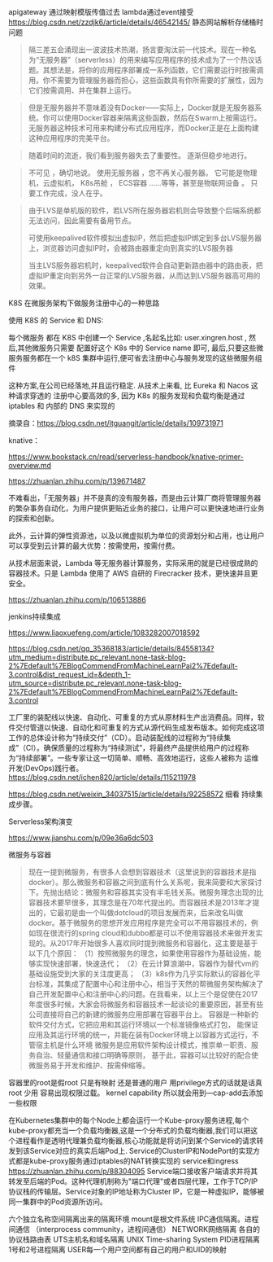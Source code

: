 apigateway 通过映射模版传值过去 lambda通过event接受
https://blog.csdn.net/zzdjk6/article/details/46542145/ 静态网站解析存储桶时问题

<span id="busuanzi_container_site_pv" style='display:none'>
    本站总访问量<span id="busuanzi_value_site_pv"></span>次|<br>
    本站访客数：<span id="busuanzi_value_site_uv"></span>人次<br>
</span>

> 隔三差五会涌现出一波波技术热潮，扬言要淘汰前一代技术。现在一种名为“无服务器”（serverless）的用来编写应用程序的技术成为了一个热议话题。其想法是，将你的应用程序部署成一系列函数，它们需要运行时按需调用。你不需要为管理服务器而担心，这些函数具有你所需要的扩展性，因为它们按需调用、并在集群上运行。

> 但是无服务器并不意味着没有Docker――实际上，Docker就是无服务器系统。你可以使用Docker容器来隔离这些函数，然后在Swarm上按需运行。无服务器这种技术可用来构建分布式应用程序，而Docker正是在上面构建这种应用程序的完美平台。

>随着时间的流逝，我们看到服务器失去了重要性。 逐渐但稳步地进行。

 > 不可见 ，确切地说。
 > 使用无服务器 ，您不再关心服务器。 它可能是物理机，云虚拟机， K8s吊舱 ， ECS容器 ……等等，甚至是物联网设备 。
 > 只要工作完成，没人在乎。

> 由于LVS是单机版的软件，若LVS所在服务器宕机则会导致整个后端系统都无法访问，因此需要有备用节点。
>
> 可使用keepalived软件模拟出虚拟IP，然后把虚拟IP绑定到多台LVS服务器上，浏览器访问虚拟IP时，会被路由器重定向到真实的LVS服务器
>
> 当主LVS服务器宕机时，keepalived软件会自动更新路由器中的路由表，把虚拟IP重定向到另外一台正常的LVS服务器，从而达到LVS服务器高可用的效果。

K8S 在微服务架构下做服务注册中心的一种思路

使用 K8S 的 Service 和 DNS:

每个微服务 都在 K8S 中创建一个 Service ,名起名比如: user.xingren.host ,
然后,其他微服务只需要 配置好这个 K8s 中的 Service name 即可,
最后,只要这些微服务服务都在一个 k8S 集群中运行,便可省去注册中心与服务发现的这些微服务组件

这种方案,在公司已经落地,并且运行稳定. 从技术上来看, 比 Eureka 和 Nacos 这种请求穿透的 注册中心要高效的多, 因为 K8s 的服务发现和负载均衡是通过 iptables 和 内部的 DNS 来实现的

摘录自：https://blog.csdn.net/itguangit/article/details/109731971

knative：

https://www.bookstack.cn/read/serverless-handbook/knative-primer-overview.md

https://zhuanlan.zhihu.com/p/139671487



不难看出，「无服务器」并不是真的没有服务器，而是由云计算厂商将管理服务器的繁杂事务自动化，为用户提供更贴近业务的接口，让用户可以更快速地进行业务的探索和创新。

此外，云计算的弹性资源池，以及以微虚拟机为单位的资源划分和占用，也让用户可以享受到云计算的最大优势：按需使用，按需付费。

从技术层面来说，Lambda 等无服务器计算服务，实际采用的就是已经很成熟的容器技术。只是 Lambda 使用了 AWS 自研的 Firecracker 技术，更快速并且更安全。

https://zhuanlan.zhihu.com/p/106513886



jenkins持续集成

https://www.liaoxuefeng.com/article/1083282007018592

https://blog.csdn.net/qq_35368183/article/details/84558134?utm_medium=distribute.pc_relevant.none-task-blog-2%7Edefault%7EBlogCommendFromMachineLearnPai2%7Edefault-3.control&dist_request_id=&depth_1-utm_source=distribute.pc_relevant.none-task-blog-2%7Edefault%7EBlogCommendFromMachineLearnPai2%7Edefault-3.control



工厂里的装配线以快速、自动化、可重复的方式从原材料生产出消费品。同样，软件交付管道以快速、自动化和可重复的方式从源代码生成发布版本。如何完成这项工作的总体设计称为“持续交付”（CD）。启动装配线的过程称为“持续集成”（CI）。确保质量的过程称为“持续测试”，将最终产品提供给用户的过程称为“持续部署”。一些专家让这一切简单、顺畅、高效地运行，这些人被称为 运维开发(DevOps)践行者。
https://blog.csdn.net/ichen820/article/details/115211978

https://blog.csdn.net/weixin_34037515/article/details/92258572  细看 持续集成步骤。



Serverless架构演变

https://www.jianshu.com/p/09e36a6dc503


微服务与容器
> 现在一提到微服务，有很多人会想到容器技术（这里说到的容器技术是指docker）。那么微服务和容器之间到底有什么关系呢，我来简要和大家探讨下。先抛出结论：微服务和容器其实没有半毛钱关系。微服务理念出现的比容器技术要早很多，其理念是在70年代提出的。而容器技术是2013年才提出的，它最初是由一个叫做dotcloud的项目发展而来，后来改名叫做docker。基于微服务的思想开发应用程序是完全可以不用容器技术的，例如现在很流行的spring cloud和dubbo都是可以不使用容器技术来做开发实现的。从2017年开始很多人喜欢同时提到微服务和容器化，这主要是基于以下几个原因：
  （1）按照微服务的理念，如果使用容器作为基础设施，能够实现快速部署，快速迭代；
  （2）在云计算浪潮中，容器作为替代vm的基础设施受到大家的关注度更高；
  （3）k8s作为几乎实际默认的容器化平台标准，其集成了配置中心和注册中心，相当于天然的帮微服务架构解决了自己开发配置中心和注册中心的问题。在我看来，以上三个是促使在2017年度很多时候，大家会将微服务和容器技术一起谈论的重要原因，甚至有些公司直接将自己的新建的微服务应用部署在容器平台上。
  容器是一种新的软件交付方式，它把应用和其运行环境以一个标准镜像格式打包， 能保证应用及其运行环境的统一，并能在装有Docker环境上以容器方式运行，不管宿主机是什么环境
  微服务是应用软件架构设计模式，推崇单一职责、服务自治、轻量通信和接口明确等原则， 基于此，容器可以比较好的配合使微服务易于开发和维护、按需伸缩等。


容器里的root是假root 只是有映射 还是普通的用户
用privilege方式的话就是话真root 少用 容易出现权限过载。
kernel capability
所以就会用到—cap-add去添加一些权限 

在Kubernetes集群中的每个Node上都会运行一个Kube-proxy服务进程,每个kube-proxy都充当一个负载均衡器,这是一个分布式的负载均衡器,我们可以把这个进程看作是透明代理兼负载均衡器,核心功能就是将访问到某个Service的请求转发到该Service对应的真实后端Pod上.
Service的ClusterIP和NodePort的实现方式都是kube-proxy服务通过iptables的NAT转换实现的
service和ingress
https://zhuanlan.zhihu.com/p/88304095
Service端口接收客户端请求并将其转发至后端的Pod。这种代理机制称为"端口代理"或者四层代理，工作于TCP/IP协议栈的传输层。Service对象的IP地址称为Cluster IP，它是一种虚拟IP，能够被同一集群中的Pod资源所访问。

六个独立名称空间隔离出来的隔离环境
mount是根文件系统
IPC通信隔离。进程间通信 （interprocess community，进程间通信）
NETWORK网络隔离 各自的协议栈路由表
UTS主机名和域名隔离  UNIX Time-sharing System
PID进程隔离 1号和2号进程隔离
USER每一个用户空间都有自己的用户和UID的映射